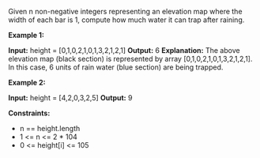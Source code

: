 Given n non-negative integers representing an elevation map where the width of each bar is 1, compute how much water it can trap after raining.


**Example 1:**

**Input:** height = [0,1,0,2,1,0,1,3,2,1,2,1]
**Output:** 6
**Explanation:** The above elevation map (black section) is represented by array [0,1,0,2,1,0,1,3,2,1,2,1]. In this case, 6 units of rain water (blue section) are being trapped.

**Example 2:**

**Input:** height = [4,2,0,3,2,5]
**Output:** 9
 

**Constraints:**

* n == height.length
* 1 <= n <= 2 * 104
* 0 <= height[i] <= 105

